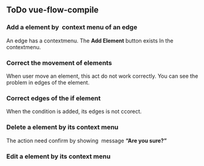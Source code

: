 ## ToDo vue-flow-compile

### Add a element by  context menu of an edge

An edge has a contextmenu. The **Add Element** button exists In the contextmenu.

### Correct the movement of elements

When user move an element, this act do not work correctly. You can see the problem in edges of the element.

### Correct edges of the **if** element

When the condition is added, its edges is not ccorect.

### Delete a element by its context menu

The action need confirm by showing  message **“Are you sure?”**

### Edit a element by its context menu